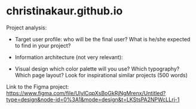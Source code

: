 # christinakaur.github.io
Project analysis:
- Target user profile:
  who will be the final user? What is he/she expected to find in your project?
- Information architecture (not very relevant):
  
- Visual design
   which color palette will you use? Which typography? Which page layout? Look for inspirational similar projects
(500 words)

Link to the Figma project:
https://www.figma.com/file/UlylCqpXsBoGkRjNgMrenx/Untitled?type=design&node-id=0%3A1&mode=design&t=LKStsPA2NPWcLLrj-1
